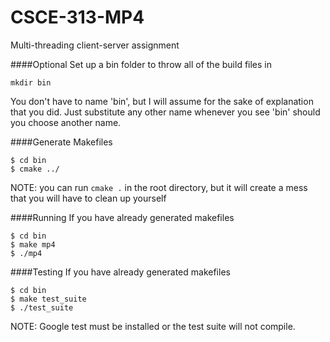 CSCE-313-MP4
============

Multi-threading client-server assignment

####Optional
Set up a bin folder to throw all of the build files in
```
mkdir bin
```
You don't have to name 'bin', but I will assume for the sake of explanation that you did.  Just substitute any other name whenever you see 'bin' should you choose another name.

####Generate Makefiles
```
$ cd bin
$ cmake ../
```
NOTE: you can run `cmake .` in the root directory, but it will create a mess that you will have to clean up yourself

####Running
If you have already generated makefiles
```
$ cd bin
$ make mp4
$ ./mp4
```

####Testing
If you have already generated makefiles
```
$ cd bin
$ make test_suite
$ ./test_suite
```
NOTE: Google test must be installed or the test suite will not compile.
